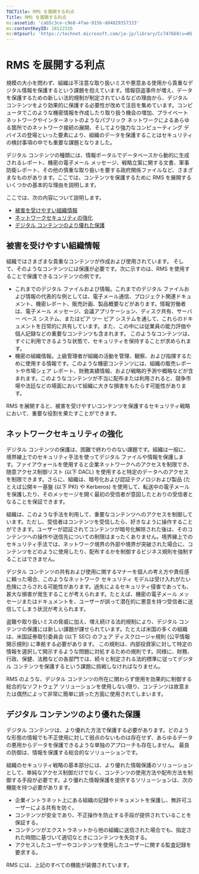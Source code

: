 ```yaml
---
TOCTitle: RMS を展開する利点
Title: RMS を展開する利点
ms:assetid: 'cab5c3ce-c9e8-4fae-915b-dd4829357333'
ms:contentKeyID: 18122326
ms:mtpsurl: 'https://technet.microsoft.com/ja-jp/library/Cc747668(v=WS.10)'
---
```


RMS を展開する利点
==================

規模の大小を問わず、組織は不注意な取り扱いミスや悪意ある使用から貴重なデジタル情報を保護するという課題を抱えています。情報窃盗事件が増え、データを保護するための新しい法的規制が制定されているなどの理由から、デジタル コンテンツをより効果的に保護する必要性が改めて注目を集めています。コンピュータでこのような機密情報を作成したり取り扱う機会の増加、プライベート ネットワークやインターネットのようなパブリック ネットワークによるあらゆる箇所でのネットワーク接続の展開、そしてより強力なコンピューティング デバイスの登場といった要素により、組織のデータを保護することはセキュリティの検討事項の中でも重要な課題となりました。

デジタル コンテンツの種類には、情報ポータルでデータベースから動的に生成されるレポート、機密の電子メール メッセージ、戦略立案に関する文書、軍事防衛レポート、その他の慎重な取り扱いを要する政府関係ファイルなど、さまざまなものがあります。ここでは、コンテンツを保護するために RMS を展開するいくつかの基本的な理由を説明します。

ここでは、次の内容について説明します。

-   [被害を受けやすい組織情報](#bkmk_2)
-   [ネットワークセキュリティの強化](#bkmk_3)
-   [デジタル コンテンツのより優れた保護](#bkmk_4)

<span id="BKMK_2"></span>
被害を受けやすい組織情報
------------------------

組織ではさまざまな貴重なコンテンツが作成および使用されています。 そして、そのようなコンテンツには保護が必要です。次に示すのは、RMS を使用することで保護できるコンテンツの例です。

-   これまでのデジタル ファイルおよび情報。これまでのデジタル ファイルおよび情報の代表的な例としては、電子メール通信、プロジェクト関連ドキュメント、機密レポート、販売計画、製品概要などがあります。情報労働者は、電子メール メッセージ、会議アプリケーション、ディスク共有、サーバー ベース システム、またはピア ツー ピア システムを通して、これらのドキュメントを日常的に共有しています。また、この中には従業員の能力評価や個人記録などの重要なコンテンツも含まれます。 このようなコンテンツは、すぐに利用できるような状態で、セキュリティを保持することが求められます。
-   機密の組織情報。上級管理者が組織の活動を管理、観察、および指揮するために使用する情報です。このような機密コンテンツには、組織の販売レポートや市場シェア レポート、財務実績情報、および戦略的予測や概略などが含まれます。このようなコンテンツが不当に配布または利用されると、競争市場や法廷などの場面において組織に大きな損害をもたらす可能性があります。

RMS を展開すると、被害を受けやすいコンテンツを保護するセキュリティ戦略において、重要な役割を果たすことができます。

<span id="BKMK_3"></span>
ネットワークセキュリティの強化
------------------------------

デジタル コンテンツの保護は、困難で終わりのない課題です。組織は一般に、境界線上でのセキュリティ手法を使ってデジタル ファイルや情報を保護します。ファイアウォールを使用すると企業ネットワークへのアクセスを制限でき、随意アクセス制御リスト (以下 DACL) を使用すると特定のデータへのアクセスを制限できます。さらに、組織は、暗号化および認証テクノロジおよび製品 (たとえば公開キー基盤 (以下 PKI) や Kerberos) を使用して、転送中の電子メールを保護したり、そのメッセージを開く最初の受信者が意図したとおりの受信者となることを保証できます。

組織は、このような手法を利用して、重要なコンテンツへのアクセスを制御しています。ただし、受信者はコンテンツを受信したら、好きなように操作することができます。ユーザーが認証されてコンテンツが暗号化解除された後は、そのコンテンツへの操作や送信先についての制限はまったくありません。境界線上でのセキュリティ手法では、ネットワーク境界の外部や境界が突破された場合に、コンテンツをどのように使用したり、配布するかを制御するビジネス規則を強制することはできません。

デジタル コンテンツの共有および使用に関するマナーを個人の考え方や責任感に頼った場合、このようなネットワーク セキュリティ モデルは受け入れがたい危険にさらされる可能性があります。過失によるセキュリティ侵害であっても、甚大な損害が発生することが考えられます。たとえば、機密の電子メール メッセージまたはドキュメントを、ユーザーが誤って潜在的に悪意を持つ受信者に送信してしまう状況が考えられます。

盗難や取り扱いミスの脅威に加え、増え続ける法的規制により、デジタル コンテンツの保護には新しい課題が課せられています。たとえば米国の多くの組織は、米国証券取引委員会 (以下 SEC) のフェア ディスクロージャ規則 (公平情報開示規則) に準拠する必要があります。 この規則は、内部投資家に対して特定の情報を選択して開示するような問題に対処するための規則です。同様に、財務、行政、保健、法務などの各部門では、続々と制定される法的標準に従ってデジタル コンテンツを保護するという課題に挑戦しなければなりません。

RMS のような、デジタル コンテンツの所在に関わらず使用を効果的に制御する総合的なソフトウェア ソリューションを使用しない限り、コンテンツは故意または偶然によって非常に簡単に誤った方面に使用されてしまいます。

<span id="BKMK_4"></span>
デジタル コンテンツのより優れた保護
-----------------------------------

デジタル コンテンツは、より優れた方法で保護する必要があります。どのような形態の情報でも不正使用に対して弱点のないものは存在せず、あらゆるデータの悪用からデータを保護できるような単独のアプローチも存在しません。 最良の防御は、情報を保護する総合的なソリューションです。

組織のセキュリティ戦略の基本部分には、より優れた情報保護のソリューションとして、単純なアクセス制御だけでなく、コンテンツの使用方法や配布方法を制御する手段が必要です。より優れた情報保護を提供するソリューションは、次の機能を持つ必要があります。

-   企業イントラネット上にある組織の記録やドキュメントを保護し、無許可ユーザーによる共有を防ぐ。
-   コンテンツが安全であり、不正操作を防止する手段が提供されていることを保証する。
-   コンテンツがエクストラネットから他の組織に送信された場合でも、指定された時間に基づいて適切なときにコンテンツを失効する。
-   アクセスしたユーザーやコンテンツを使用したユーザーに関する監査記録を要求する。

RMS には、上記のすべての機能が装備されています。

